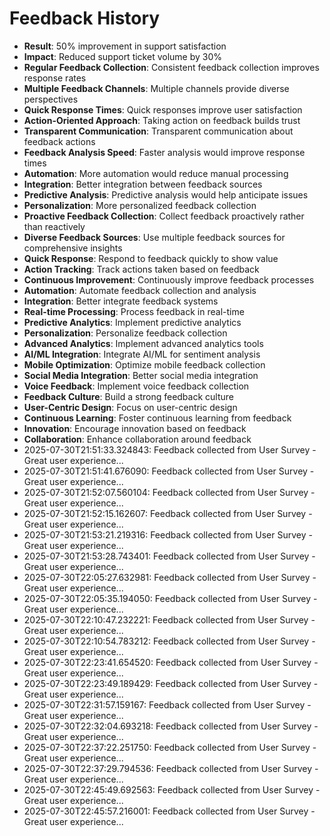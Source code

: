 # Feedback History

- **Result**: 50% improvement in support satisfaction
- **Impact**: Reduced support ticket volume by 30%
- **Regular Feedback Collection**: Consistent feedback collection improves response rates
- **Multiple Feedback Channels**: Multiple channels provide diverse perspectives
- **Quick Response Times**: Quick responses improve user satisfaction
- **Action-Oriented Approach**: Taking action on feedback builds trust
- **Transparent Communication**: Transparent communication about feedback actions
- **Feedback Analysis Speed**: Faster analysis would improve response times
- **Automation**: More automation would reduce manual processing
- **Integration**: Better integration between feedback sources
- **Predictive Analysis**: Predictive analysis would help anticipate issues
- **Personalization**: More personalized feedback collection
- **Proactive Feedback Collection**: Collect feedback proactively rather than reactively
- **Diverse Feedback Sources**: Use multiple feedback sources for comprehensive insights
- **Quick Response**: Respond to feedback quickly to show value
- **Action Tracking**: Track actions taken based on feedback
- **Continuous Improvement**: Continuously improve feedback processes
- **Automation**: Automate feedback collection and analysis
- **Integration**: Better integrate feedback systems
- **Real-time Processing**: Process feedback in real-time
- **Predictive Analytics**: Implement predictive analytics
- **Personalization**: Personalize feedback collection
- **Advanced Analytics**: Implement advanced analytics tools
- **AI/ML Integration**: Integrate AI/ML for sentiment analysis
- **Mobile Optimization**: Optimize mobile feedback collection
- **Social Media Integration**: Better social media integration
- **Voice Feedback**: Implement voice feedback collection
- **Feedback Culture**: Build a strong feedback culture
- **User-Centric Design**: Focus on user-centric design
- **Continuous Learning**: Foster continuous learning from feedback
- **Innovation**: Encourage innovation based on feedback
- **Collaboration**: Enhance collaboration around feedback
- 2025-07-30T21:51:33.324843: Feedback collected from User Survey - Great user experience...
- 2025-07-30T21:51:41.676090: Feedback collected from User Survey - Great user experience...
- 2025-07-30T21:52:07.560104: Feedback collected from User Survey - Great user experience...
- 2025-07-30T21:52:15.162607: Feedback collected from User Survey - Great user experience...
- 2025-07-30T21:53:21.219316: Feedback collected from User Survey - Great user experience...
- 2025-07-30T21:53:28.743401: Feedback collected from User Survey - Great user experience...
- 2025-07-30T22:05:27.632981: Feedback collected from User Survey - Great user experience...
- 2025-07-30T22:05:35.194050: Feedback collected from User Survey - Great user experience...
- 2025-07-30T22:10:47.232221: Feedback collected from User Survey - Great user experience...
- 2025-07-30T22:10:54.783212: Feedback collected from User Survey - Great user experience...
- 2025-07-30T22:23:41.654520: Feedback collected from User Survey - Great user experience...
- 2025-07-30T22:23:49.189429: Feedback collected from User Survey - Great user experience...
- 2025-07-30T22:31:57.159167: Feedback collected from User Survey - Great user experience...
- 2025-07-30T22:32:04.693218: Feedback collected from User Survey - Great user experience...
- 2025-07-30T22:37:22.251750: Feedback collected from User Survey - Great user experience...
- 2025-07-30T22:37:29.794536: Feedback collected from User Survey - Great user experience...
- 2025-07-30T22:45:49.692563: Feedback collected from User Survey - Great user experience...
- 2025-07-30T22:45:57.216001: Feedback collected from User Survey - Great user experience...
